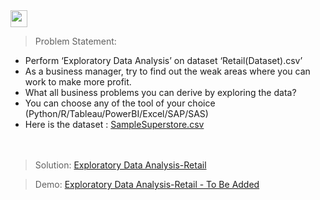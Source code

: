 <br><br>
<img height="27" src="https://img.shields.io/badge/Exploratory Data Analysis (Retail) -Level  Beginner-green.svg?&style=for-the-badge&logo=TheSparksFoundation&logoColor=blue"/>
<br>

> Problem Statement:
- Perform ‘Exploratory Data Analysis’ on dataset ‘Retail(Dataset).csv’ <br>
- As a business manager, try to find out the weak areas where you can work to
make more profit.<br>
- What all business problems you can derive by exploring the data?<br>
- You can choose any of the tool of your choice<br>
(Python/R/Tableau/PowerBI/Excel/SAP/SAS)<br>
- Here is the dataset :
<a href="https://github.com/manishghoshal99/Task-3-Exploratory-Data-Analysis-Retail/blob/main/SampleSuperstore.csv"> SampleSuperstore.csv </a><br><br><br>
> Solution:
<a href="https://github.com/manishghoshal99/Task-3-Exploratory-Data-Analysis-Retail/blob/main/Exploratory%20Data%20Analysis%20-%20Retail.ipynb"> Exploratory Data Analysis-Retail</a>

> Demo:
<a href="Adding soon">Exploratory Data Analysis-Retail - To Be Added</a>

